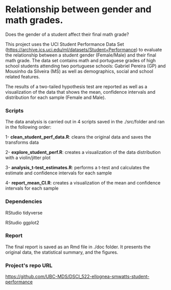 # Relationship between gender and math grades.

Does the gender of a student affect their final math grade?

This project uses the UCI Student Performance Data Set (https://archive.ics.uci.edu/ml/datasets/Student+Performance) to evaluate the relationship between a student gender (Female/Male) and their final math grade. 
The data set contains math and portuguese grades of high school students attending two portuguese schools: Gabriel Pereira (GP) and Mousinho da Silveira (MS) as well as demographics, social and school related features. 

The results of a two-tailed hypothesis test are reported as well as a visualization of the data that shows the mean, confidence intervals and distribution for each sample (Female and Male).

### Scripts

The data analysis is carried out in 4 scripts saved in the ./src/folder and ran in the following order:

1- **clean_student_perf_data.R**: cleans the original data and saves the transforms data

2- **explore_student_perf.R**:  creates a visualization of the data distribution with a violin/jitter plot 

3- **analysis_t-test_estimates.R**: performs a t-test and calculates the estimate and confidence intervals for each sample

4- **report_mean_CI.R**: creates a visualization of the mean and confidence intervals for each sample

### Dependencies

RStudio tidyverse  

RStudio ggplot2 

### Report

The final report is saved as an Rmd file in ./doc folder. It presents the original data, the statistical summary, and the figures.


### Project's repo URL 

https://github.com/UBC-MDS/DSCI_522-ellognea-smwatts-student-performance

